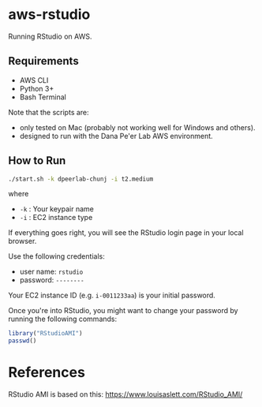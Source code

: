# aws-rstudio

Running RStudio on AWS.

## Requirements

- AWS CLI
- Python 3+
- Bash Terminal

Note that the scripts are:

- only tested on Mac (probably not working well for Windows and others).
- designed to run with the Dana Pe'er Lab AWS environment.

## How to Run

```bash
./start.sh -k dpeerlab-chunj -i t2.medium
```

where
- `-k` : Your keypair name
- `-i` : EC2 instance type

If everything goes right, you will see the RStudio login page in your local browser.

Use the following credentials:

- user name: `rstudio`
- password: `--------`

Your EC2 instance ID (e.g. `i-0011233aa`) is your initial password.

Once you're into RStudio, you might want to change your password by running the following commands:

```R
library("RStudioAMI")
passwd()
```

# References

RStudio AMI is based on this: https://www.louisaslett.com/RStudio_AMI/
